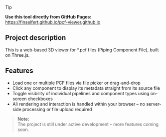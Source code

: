 > [!TIP]  
> **Use this tool directly from GitHub Pages:**  
> https://finseifert.github.io/pcf-viewer.github.io

## Project description
This is a web-based 3D viewer for *.pcf files (Piping Component File), built on Three.js.

## Features
- Load one or multiple PCF files via file picker or drag-and-drop  
- Click any component to display its metadata straight from its source file  
- Toggle visibility of individual pipelines and component types using on-screen checkboxes  
- All rendering and interaction is handled within your browser – no server-side processing or file upload required  

> **Note:**  
> The project is still under active development – more features coming soon.
